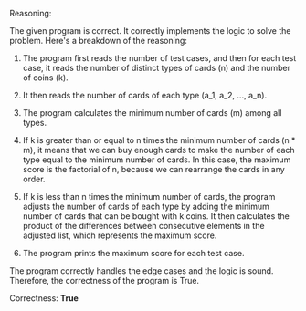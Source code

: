 Reasoning:

The given program is correct. It correctly implements the logic to solve the problem. Here's a breakdown of the reasoning:

1. The program first reads the number of test cases, and then for each test case, it reads the number of distinct types of cards (n) and the number of coins (k).

2. It then reads the number of cards of each type (a_1, a_2, ..., a_n).

3. The program calculates the minimum number of cards (m) among all types.

4. If k is greater than or equal to n times the minimum number of cards (n * m), it means that we can buy enough cards to make the number of each type equal to the minimum number of cards. In this case, the maximum score is the factorial of n, because we can rearrange the cards in any order.

5. If k is less than n times the minimum number of cards, the program adjusts the number of cards of each type by adding the minimum number of cards that can be bought with k coins. It then calculates the product of the differences between consecutive elements in the adjusted list, which represents the maximum score.

6. The program prints the maximum score for each test case.

The program correctly handles the edge cases and the logic is sound. Therefore, the correctness of the program is True.

Correctness: **True**
